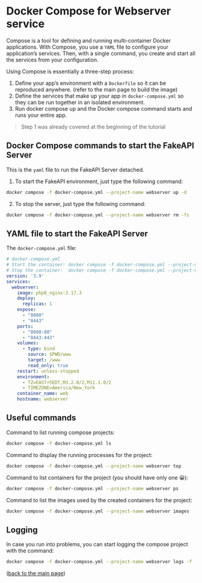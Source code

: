 # Docker Compose for Webserver service
Compose is a tool for defining and running multi-container Docker applications. With Compose, you use a `YAML` file to configure your application’s services. Then, with a single command, you create and start all the services from your configuration.

Using Compose is essentially a three-step process:

1. Define your app’s environment with a `Dockerfile` so it can be reproduced anywhere. (refer to the main page to build the image)
2. Define the services that make up your app in `docker-compose.yml` so they can be run together in an isolated environment.
3. Run docker compose up and the Docker compose command starts and runs your entire app.

>Step 1 was already covered at the beginning of the tutorial

## Docker Compose commands to start the FakeAPI Server
This is the `yaml` file to run the FakeAPI Server detached.

1. To start the FakeAPI environment, just type the following command:

```sh
docker compose -f docker-compose.yml --project-name webserver up -d
```

2. To stop the server, just type the following command:

```sh
docker compose -f docker-compose.yml --project-name webserver rm -fs
```

## YAML file to start the FakeAPI Server
The `docker-compose.yml` file:

```yaml
# docker-compose.yml
# Start the container: docker compose -f docker-compose.yml --project-name webserver up -d
# Stop the container:  docker compose -f docker-compose.yml --project-name webserver rm -fs
version: '3.9'
services:
  webserver:
    image: php8_nginx:3.17.3
    deploy:
      replicas: 1
    expose:
      - "8080"
      - "8443"
    ports:
      - "8080:80"
      - "8443:443"
    volumes:
      - type: bind
        source: $PWD/www
        target: /www
        read_only: true
    restart: unless-stopped
    environment:
      - TZ=EAST+5EDT,M3.2.0/2,M11.1.0/2
      - TIMEZONE=America/New_York
    container_name: web
    hostname: webserver
```

## Useful commands
Command to list running compose projects:
```sh
docker compose -f docker-compose.yml ls
```

Command to display the running processes for the project:
```sh
docker compose -f docker-compose.yml --project-name webserver top
```

Command to list containers for the project (you should have only one 😀):
```sh
docker compose -f docker-compose.yml --project-name webserver ps
```

Command to list the images used by the created containers for the project:
```sh
docker compose -f docker-compose.yml --project-name webserver images
```

## Logging
In case you run into problems, you can start logging the compose project with the command:
```sh
docker compose -f docker-compose.yml --project-name webserver logs -f
```

<p align="left">(<a href="README.md">back to the main page</a>)</p>
